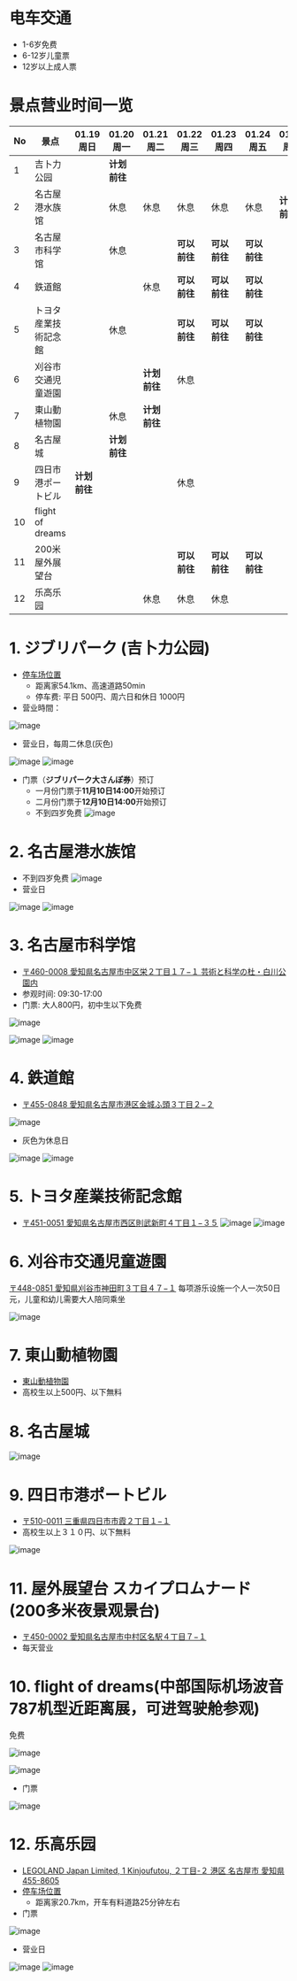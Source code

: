# **电车交通**
- 1-6岁免费
- 6-12岁儿童票
- 12岁以上成人票

# **景点营业时间一览**
| No| 景点 | 01.19 周日 |01.20 周一 | 01.21 周二 | 01.22 周三 | 01.23 周四 | 01.24 周五 | 01.25 周六 | 01.26 周日 | 01.27 周一 | 01.28 周二 |
| -- | -- | -- | -- | -- | -- | -- | -- | -- | -- | -- | -- |
| 1 | 吉卜力公园 | | **计划前往** |  |  |  |  |  |  |  |  |
| 2 | 名古屋港水族馆 | | 休息 | 休息 | 休息 | 休息 | 休息 | **计划前往** |  | 休息 |  |
| 3 | 名古屋市科学馆 | | 休息 |  | **可以前往** | **可以前往** | **可以前往** |  |  | 休息 |  |
| 4 | 鉄道館 | |  | 休息 | **可以前往** | **可以前往** | **可以前往** |  |  |  |  |
| 5 | トヨタ産業技術記念館 | | 休息 |  | **可以前往** | **可以前往** | **可以前往** |  |  | 休息 |  |
| 6 | 刈谷市交通児童遊園 | |  | **计划前往** | 休息 |  |  |  |  |  |  |
| 7 | 東山動植物園 | | 休息 | **计划前往** |  |  |  |  |  |  |  |
| 8 | 名古屋城 | | **计划前往** |  |  |  |  |  |  |  |  |
| 9 | 四日市港ポートビル | **计划前往** |  |  | 休息 |  |  |  |  |  |  |
| 10 | flight of dreams |  |  |  |  |  |  |  |  |  | **计划前往** |
| 11 | 200米屋外展望台 | |  |  | **可以前往** | **可以前往** | **可以前往** |  |  |  |  |
| 12 | 乐高乐园 | |  | 休息 | 休息 | 休息 |  |  |  |  |  |

# **1. ジブリパーク (吉卜力公园)**
- [停车场位置](https://maps.app.goo.gl/AmzWBoDAFSM5QP598)
  - 距离家54.1km、高速道路50min
  - 停车费: 平日 500円、周六日和休日 1000円
- 营业時間：

![image](https://github.com/user-attachments/assets/abfc277e-2594-4c8c-959d-bf44af17e121)

- 营业日，每周二休息(灰色)

![image](https://github.com/user-attachments/assets/419bac0d-5c37-4a8b-8cdf-4a4317202f28)
![image](https://github.com/user-attachments/assets/018ff8af-e4af-4c85-bfec-99816aff56a5)

- 门票（**ジブリパーク大さんぽ券**）预订
  - 一月份门票于**11月10日14:00**开始预订
  - 二月份门票于**12月10日14:00**开始预订
  - 不到四岁免费
![image](https://github.com/user-attachments/assets/27a3a593-a5e1-4fc7-b49b-f7a8fe8382d5)

# **2. 名古屋港水族馆**
- 不到四岁免费
![image](https://github.com/user-attachments/assets/efc36ba1-846b-4a06-a30c-f5421fa4fbc1)
- 营业日

![image](https://github.com/user-attachments/assets/e3d4806a-b471-4d24-946f-db55a3e9745e)
![image](https://github.com/user-attachments/assets/e395ef52-6dad-44c4-a789-ee88fec32e66)

# **3. 名古屋市科学馆**
- [〒460-0008 愛知県名古屋市中区栄２丁目１７−１ 芸術と科学の杜・白川公園内](https://maps.app.goo.gl/2rqFzJnL2yNwcvXm9)
- 参观时间: 09:30-17:00
- 门票: 大人800円，初中生以下免费

![image](https://github.com/user-attachments/assets/6aaa9e88-7355-4858-be47-3304efd62e54)

![image](https://github.com/user-attachments/assets/f2a77fbe-3c65-4b36-ba13-c9ea84a12424)
![image](https://github.com/user-attachments/assets/2b6fc4ad-a5bb-46eb-9573-1f5d9af6f84b)

# **4. 鉄道館**
- [〒455-0848 愛知県名古屋市港区金城ふ頭３丁目２−２](https://maps.app.goo.gl/AwFZRHwaWiw9uktM9)

![image](https://github.com/user-attachments/assets/7412075c-0c8f-46c3-808d-7cef0724f009)
- 灰色为休息日
  
![image](https://github.com/user-attachments/assets/c8d57c2d-9196-4f90-a935-252210d6cda7)
![image](https://github.com/user-attachments/assets/fc50d686-b059-4a76-a6e5-7de8a64bcd08)

# **5. トヨタ産業技術記念館**
-  [〒451-0051 愛知県名古屋市西区則武新町４丁目１−３５](https://maps.app.goo.gl/fxS8Zq75iadqbiQd9)
![image](https://github.com/user-attachments/assets/1b7dc8b7-fb08-4145-a14b-086c8613f51e)
![image](https://github.com/user-attachments/assets/8040eb2a-2d84-48b6-b7d2-9b3d2180bc09)

# **6. 刈谷市交通児童遊園**
[〒448-0851 愛知県刈谷市神田町３丁目４７−１](https://maps.app.goo.gl/hUDTgvP5KnKVmroD6)
每项游乐设施一个人一次50日元，儿童和幼儿需要大人陪同乘坐

![image](https://github.com/user-attachments/assets/637efcb2-472f-468b-8e2e-22528cc21086)



# **7. 東山動植物園**
- [東山動植物園](https://maps.app.goo.gl/D3AQrqdFo6Yk36948)
- 高校生以上500円、以下無料

# **8. 名古屋城**
![image](https://github.com/user-attachments/assets/9f139a8b-adbf-46a4-ae3a-407f65f8ddec)

# **9. 四日市港ポートビル**
- [〒510-0011 三重県四日市市霞２丁目１−１](https://maps.app.goo.gl/k483SoagE31odkhz8)
- 高校生以上３１０円、以下無料

![image](https://github.com/user-attachments/assets/3d6740af-be33-4ef8-aabb-287d1de52482)

# **11. 屋外展望台 スカイプロムナード (200多米夜景观景台)**
- [〒450-0002 愛知県名古屋市中村区名駅４丁目７−１](https://maps.app.goo.gl/dE4e4cqcowFacdiU6)
- 每天营业

# **10. flight of dreams(中部国际机场波音787机型近距离展，可进驾驶舱参观)**
免费

![image](https://github.com/user-attachments/assets/e74d790e-c14b-42e1-809d-d7a5b5ed79c2)


![image](https://github.com/user-attachments/assets/73b5fff8-52a2-4c91-b7c7-18817a75ebd7)

- 门票

![image](https://github.com/user-attachments/assets/cfe080cd-b957-43ac-9768-c9fccdf30746)

# **12. 乐高乐园**
- [LEGOLAND Japan Limited, 1 Kinjoufutou, ２丁目-２ 港区 名古屋市 愛知県 455-8605](https://maps.app.goo.gl/cL1tRcSWk9y4AXc38)
- [停车场位置](https://maps.app.goo.gl/4wB22q6sTJD7oBQ96)
  - 距离家20.7km，开车有料道路25分钟左右
- 门票

![image](https://github.com/user-attachments/assets/b1cb1b22-e902-44bd-a301-40f76034ac3e)
- 营业日

![image](https://github.com/user-attachments/assets/d4d7bc88-1b7b-4efc-bbd4-f6796feca49e)
![image](https://github.com/user-attachments/assets/a151b003-236f-4117-b495-905a85314062)


